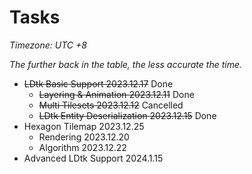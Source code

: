 # Tasks

*Timezone: UTC +8*

*The further back in the table, the less accurate the time.*

- ~~LDtk Basic Support 2023.12.17~~ Done
  - ~~Layering & Animation 2023.12.11~~ Done
  - ~~Multi Tilesets 2023.12.12~~ Cancelled
  - ~~LDtk Entity Deserialization 2023.12.15~~ Done
- Hexagon Tilemap 2023.12.25
  - Rendering 2023.12.20
  - Algorithm 2023.12.22
- Advanced LDtk Support 2024.1.15
